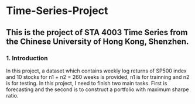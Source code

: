 # Time-Series-Project
## This is the project of STA 4003 Time Series from the Chinese University of Hong Kong, Shenzhen.
### 1. Introduction
In this project, a dataset which contains weekly log
returns of SP500 index and 10 stocks for n1 + n2 = 260 weeks is provided, n1 is for trainning and n2 is for testing.
In this project, I need to finish two main tasks. First is forecasting and the second is to construct a portfolio with maximum sharpe ratio.
